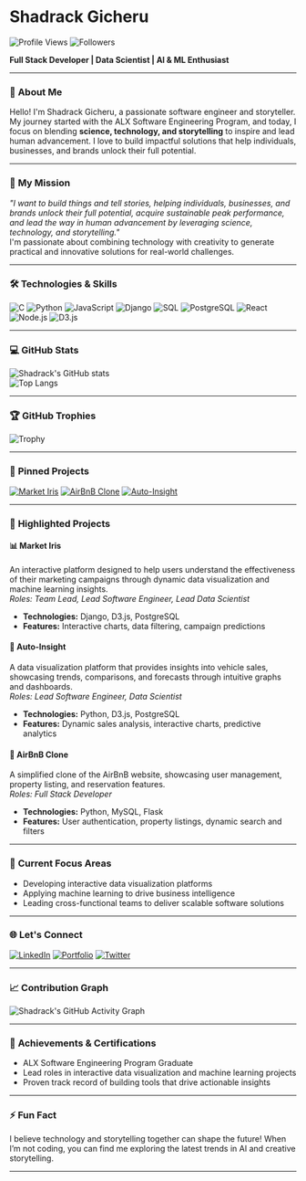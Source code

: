 # **Shadrack Gicheru**  
![Profile Views](https://komarev.com/ghpvc/?username=Shakha12&color=blueviolet&style=flat-square) ![Followers](https://img.shields.io/github/followers/Shakha12?style=flat-square&color=green)

**Full Stack Developer | Data Scientist | AI & ML Enthusiast**

---

### 🌟 **About Me**
Hello! I'm Shadrack Gicheru, a passionate software engineer and storyteller. My journey started with the ALX Software Engineering Program, and today, I focus on blending **science, technology, and storytelling** to inspire and lead human advancement. I love to build impactful solutions that help individuals, businesses, and brands unlock their full potential.

---

### 🚀 **My Mission**
_"I want to build things and tell stories, helping individuals, businesses, and brands unlock their full potential, acquire sustainable peak performance, and lead the way in human advancement by leveraging science, technology, and storytelling."_  
I'm passionate about combining technology with creativity to generate practical and innovative solutions for real-world challenges.

---

### 🛠️ **Technologies & Skills**
![C](https://img.shields.io/badge/-C-00599C?style=flat-square&logo=c&logoColor=white)
![Python](https://img.shields.io/badge/-Python-3776AB?style=flat-square&logo=python&logoColor=white)
![JavaScript](https://img.shields.io/badge/-JavaScript-F7DF1E?style=flat-square&logo=javascript&logoColor=black)
![Django](https://img.shields.io/badge/-Django-092E20?style=flat-square&logo=django&logoColor=white)
![SQL](https://img.shields.io/badge/-SQL-4479A1?style=flat-square&logo=postgresql&logoColor=white)
![PostgreSQL](https://img.shields.io/badge/-PostgreSQL-4169E1?style=flat-square&logo=postgresql&logoColor=white)
![React](https://img.shields.io/badge/-React-61DAFB?style=flat-square&logo=react&logoColor=black)
![Node.js](https://img.shields.io/badge/-Node.js-339933?style=flat-square&logo=node.js&logoColor=white)
![D3.js](https://img.shields.io/badge/-D3.js-F9A03C?style=flat-square&logo=d3.js&logoColor=white)

---

### 💻 **GitHub Stats**

![Shadrack's GitHub stats](https://github-readme-stats.vercel.app/api?username=Shakha12&show_icons=true&theme=radical)  
![Top Langs](https://github-readme-stats.vercel.app/api/top-langs/?username=Shakha12&layout=compact&theme=radical)

---

### 🏆 **GitHub Trophies**

![Trophy](https://github-profile-trophy.vercel.app/?username=Shakha12&theme=radical&margin-w=15&margin-h=15)

---

### 📂 **Pinned Projects**

[![Market Iris](https://github-readme-stats.vercel.app/api/pin/?username=Shakha12&repo=market-iris&theme=radical)](https://github.com/Shakha12/market-iris)
[![AirBnB Clone](https://github-readme-stats.vercel.app/api/pin/?username=Shakha12&repo=AirBnB_clone&theme=radical)](https://github.com/Shakha12/AirBnB_clone)
[![Auto-Insight](https://github-readme-stats.vercel.app/api/pin/?username=Shakha12&repo=auto-insight&theme=radical)](https://github.com/Shakha12/auto-insight)

---

### 🚀 **Highlighted Projects**

#### **📊 Market Iris**
An interactive platform designed to help users understand the effectiveness of their marketing campaigns through dynamic data visualization and machine learning insights.  
*Roles: Team Lead, Lead Software Engineer, Lead Data Scientist*  
- **Technologies:** Django, D3.js, PostgreSQL
- **Features:** Interactive charts, data filtering, campaign predictions

#### **🚗 Auto-Insight**
A data visualization platform that provides insights into vehicle sales, showcasing trends, comparisons, and forecasts through intuitive graphs and dashboards.  
*Roles: Lead Software Engineer, Data Scientist*  
- **Technologies:** Python, D3.js, PostgreSQL
- **Features:** Dynamic sales analysis, interactive charts, predictive analytics

#### **🏡 AirBnB Clone**
A simplified clone of the AirBnB website, showcasing user management, property listing, and reservation features.  
*Roles: Full Stack Developer*  
- **Technologies:** Python, MySQL, Flask
- **Features:** User authentication, property listings, dynamic search and filters

---

### 🏅 **Current Focus Areas**
- Developing interactive data visualization platforms
- Applying machine learning to drive business intelligence
- Leading cross-functional teams to deliver scalable software solutions

---

### 🌐 **Let's Connect**
[![LinkedIn](https://img.shields.io/badge/-LinkedIn-0077B5?style=flat-square&logo=linkedin&logoColor=white)](https://www.linkedin.com/in/shadrackgicheru) 
[![Portfolio](https://img.shields.io/badge/Portfolio-shadrackgicheru.dev-blue?style=flat-square)](https://shadrackgicheru.dev)
[![Twitter](https://img.shields.io/badge/-Twitter-1DA1F2?style=flat-square&logo=twitter&logoColor=white)](https://twitter.com/shadrackgicheru)

---

### 📈 **Contribution Graph**
![Shadrack's GitHub Activity Graph](https://github-readme-activity-graph.cyclic.app/graph?username=Shakha12&theme=redical)

---

### 🌟 **Achievements & Certifications**
- ALX Software Engineering Program Graduate
- Lead roles in interactive data visualization and machine learning projects
- Proven track record of building tools that drive actionable insights

---

### ⚡ **Fun Fact**
I believe technology and storytelling together can shape the future! When I’m not coding, you can find me exploring the latest trends in AI and creative storytelling.

---
